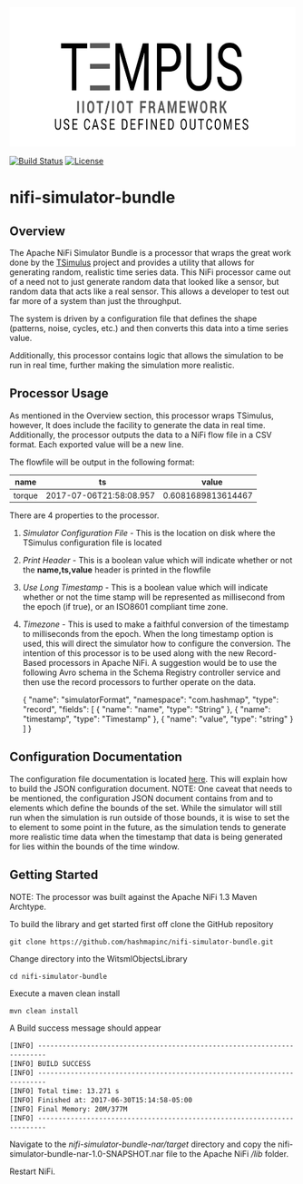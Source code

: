 <img src="https://github.com/hashmapinc/hashmap.github.io/blob/master/images/tempus/TempusLogoBlack2.png" width="910" height="245" alt="Hashmap, Inc Tempus"/>

[![Build Status](https://travis-ci.org/hashmapinc/nifi-simulator-bundle.svg?branch=master)](https://travis-ci.org/hashmapinc/nifi-simulator-bundle)
[![License](http://img.shields.io/:license-Apache%202-blue.svg)](http://www.apache.org/licenses/LICENSE-2.0.txt)

# nifi-simulator-bundle

## Overview
The Apache NiFi Simulator Bundle is a processor that wraps the great work done by the [TSimulus](https://github.com/cetic/TSimulus) project and provides a utility that allows for generating random, realistic time series data. This NiFi processor came out of a need not to just generate random data that looked like a sensor, but random data that acts like a real sensor. This allows a developer to test out far more of a system than just the throughput. 

The system is driven by a configuration file that defines the shape (patterns, noise, cycles, etc.) and then converts this data into a time series value. 

Additionally, this processor contains logic that allows the simulation to be run in real time, further making the simulation more realistic. 

## Processor Usage
As mentioned in the Overview section, this processor wraps TSimulus, however, It does include the facility to generate the data in real time. Additionally, the processor outputs the data to a NiFi flow file in a CSV format. Each exported value will be a new line. 

The flowfile will be output in the following format:

| name  |           ts          |       value      |
|-------|-----------------------|------------------|
|torque |2017-07-06T21:58:08.957|0.6081689813614467|

There are 4 properties to the processor.
1. *Simulator Configuration File* - This is the location on disk where the TSimulus configuration file is located
2. *Print Header* - This is a boolean value which will indicate whether or not the **name,ts,value** header is printed in the flowfile
3. *Use Long Timestamp* - This is a boolean value which will indicate whether or not the time stamp will be represented as millisecond from the epoch (if true), or
an ISO8601 compliant time zone.
4. *Timezone* - This is used to make a faithful conversion of the timestamp to milliseconds from the epoch. When the long timestamp option is used, this will direct the simulator how to configure
the conversion. 
The intention of this processor is to be used along with the new Record-Based processors in Apache NiFi. A suggestion would be to use the following Avro schema in the Schema Registry controller service and then use the record processors to further operate on the data.

    {
      "name": "simulatorFormat",
      "namespace": "com.hashmap",
      "type": "record",
      "fields": [
        { "name": "name", "type": "String" },
        { "name": "timestamp", "type": "Timestamp" },
        { "name": "value", "type": "string" }
      ]
    }

## Configuration Documentation
The configuration file documentation is located [here](http://tsimulus.readthedocs.io/en/latest/generators.html#configuration-document). This will explain how to build the JSON configuration document. NOTE: One caveat that needs to be mentioned, the configuration JSON document contains from and to elements which define the bounds of the set. While the simulator will still run when the simulation is run outside of those bounds, it is wise to set the to element to some point in the future, as the simulation tends to generate more realistic time data when the timestamp that data is being generated for lies within the bounds of the time window.

## Getting Started
NOTE: The processor was built against the Apache NiFi 1.3 Maven Archtype. 

To build the library and get started first off clone the GitHub repository 

    git clone https://github.com/hashmapinc/nifi-simulator-bundle.git

Change directory into the WitsmlObjectsLibrary

    cd nifi-simulator-bundle
    
Execute a maven clean install

    mvn clean install
    
A Build success message should appear
    
    [INFO] ------------------------------------------------------------------------
    [INFO] BUILD SUCCESS
    [INFO] ------------------------------------------------------------------------
    [INFO] Total time: 13.271 s
    [INFO] Finished at: 2017-06-30T15:14:58-05:00
    [INFO] Final Memory: 20M/377M
    [INFO] ------------------------------------------------------------------------
    
Navigate to the *nifi-simulator-bundle-nar/target* directory and copy the nifi-simulator-bundle-nar-1.0-SNAPSHOT.nar file to the Apache NiFi */lib* folder. 

Restart NiFi.
